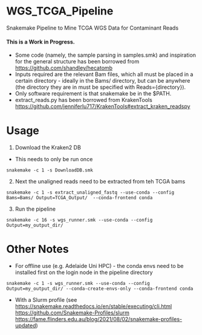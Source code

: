 # WGS_TCGA_Pipeline
Snakemake Pipeline to Mine TCGA WGS Data for Contaminant Reads

#### This is a Work in Progress.

* Some code (namely, the sample parsing in samples.smk) and inspiration for the general structure has been borrowed from https://github.com/shandley/hecatomb
* Inputs required are the relevant Bam files, which all must be placed in a certain directory - ideally in the Bams/ directory, but can be anywhere (the directory they are in must be specified with Reads={directory}).
* Only software requirement is that snakemake be in the $PATH.
* extract_reads.py has been borrowed from KrakenTools https://github.com/jenniferlu717/KrakenTools#extract_kraken_readspy

# Usage

1. Download the Kraken2 DB
* This needs to only be run once

```console
snakemake -c 1 -s DownloadDB.smk
```

2. Next the unaligned reads need to be extracted from teh TCGA bams

```console
snakemake -c 1 -s extract_unaligned_fastq --use-conda --config Bams=Bams/ Output=TCGA_Output/  --conda-frontend conda
```

3. Run the pipeline

```console
snakemake -c 16 -s wgs_runner.smk --use-conda --config Output=my_output_dir/
```

Other Notes
======

* For offline use (e.g. Adelaide Uni HPC) - the conda envs need to be installed first on the login node in the pipeline directory

```console
snakemake -c 1 -s wgs_runner.smk --use-conda --config Output=my_output_dir/ --conda-create-envs-only --conda-frontend conda
```

* With a Slurm profile (see https://snakemake.readthedocs.io/en/stable/executing/cli.html https://github.com/Snakemake-Profiles/slurm https://fame.flinders.edu.au/blog/2021/08/02/snakemake-profiles-updated)
